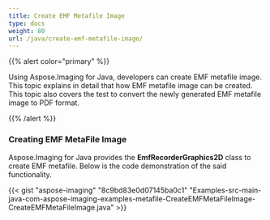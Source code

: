 ```yaml
---
title: Create EMF Metafile Image
type: docs
weight: 80
url: /java/create-emf-metafile-image/
---
```


{{% alert color="primary" %}} 

Using Aspose.Imaging for Java, developers can create EMF metafile image. This topic explains in detail that how EMF metafile image can be created. This topic also covers the test to convert the newly generated EMF metafile image to PDF format.

{{% /alert %}} 
### **Creating EMF MetaFile Image**
Aspose.Imaging for Java provides the **EmfRecorderGraphics2D** class to create EMF metafile. Below is the code demonstration of the said functionality.

{{< gist "aspose-imaging" "8c9bd83e0d07145ba0c1" "Examples-src-main-java-com-aspose-imaging-examples-metafile-CreateEMFMetaFileImage-CreateEMFMetaFileImage.java" >}}
